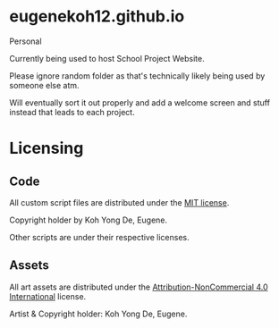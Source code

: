# eugenekoh12.github.io
Personal

Currently being used to host School Project Website.

Please ignore random folder as that's technically likely being used by someone else atm.

Will eventually sort it out properly and add a welcome screen and stuff instead that leads to each project.

# Licensing

## Code

All custom script files are distributed under the [MIT license](LICENSE.md).

Copyright holder by Koh Yong De, Eugene.

Other scripts are under their respective licenses.

## Assets

All art assets are distributed under the [Attribution-NonCommercial 4.0 International](https://creativecommons.org/licenses/by-nc/4.0/) license.

Artist & Copyright holder: Koh Yong De, Eugene.
